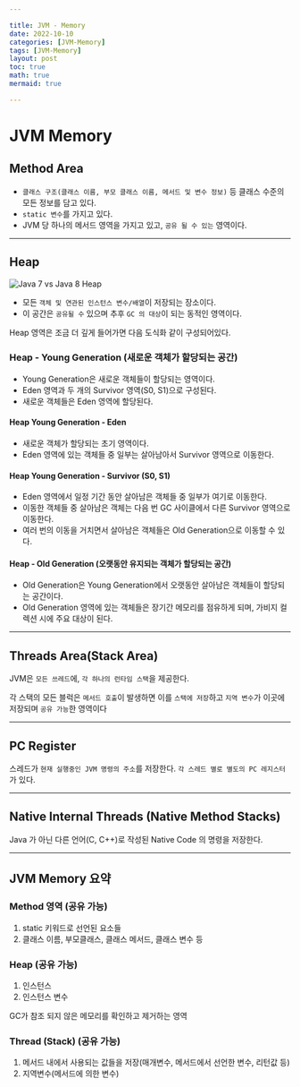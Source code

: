 ```yaml
---

title: JVM - Memory
date: 2022-10-10
categories: [JVM-Memory]
tags: [JVM-Memory]
layout: post
toc: true
math: true
mermaid: true

---
```


# JVM Memory

## Method Area

- `클래스 구조(클래스 이름, 부모 클래스 이름, 메서드 및 변수 정보)` 등 클래스 수준의 모든 정보를 담고 있다.
- `static 변수`를 가지고 있다.
- JVM 당 하나의 메서드 영역을 가지고 있고, `공유 될 수 있는` 영역이다.

---

## Heap

![Java 7 vs Java 8 Heap](https://miro.medium.com/v2/resize:fit:513/0*rKZvTnuUkEc5LoXW.jpg)

- 모든 `객체 및 연관된 인스턴스 변수/배열`이 저장되는 장소이다.
- 이 공간은 `공유될 수` 있으며 추후 `GC 의 대상`이 되는 동적인 영역이다.

Heap 영역은 조금 더 깊게 들어가면 다음 도식화 같이 구성되어있다.


### Heap - Young Generation (새로운 객체가 할당되는 공간)

- Young Generation은 새로운 객체들이 할당되는 영역이다.
- Eden 영역과 두 개의 Survivor 영역(S0, S1)으로 구성된다.
- 새로운 객체들은 Eden 영역에 할당된다.

#### Heap Young Generation - Eden

- 새로운 객체가 할당되는 초기 영역이다.
- Eden 영역에 있는 객체들 중 일부는 살아남아서 Survivor 영역으로 이동한다.

#### Heap Young Generation - Survivor (S0, S1)

- Eden 영역에서 일정 기간 동안 살아남은 객체들 중 일부가 여기로 이동한다.
- 이동한 객체들 중 살아남은 객체는 다음 번 GC 사이클에서 다른 Survivor 영역으로 이동한다.
- 여러 번의 이동을 거치면서 살아남은 객체들은 Old Generation으로 이동할 수 있다.

#### Heap - Old Generation (오랫동안 유지되는 객체가 할당되는 공간)

- Old Generation은 Young Generation에서 오랫동안 살아남은 객체들이 할당되는 공간이다.
- Old Generation 영역에 있는 객체들은 장기간 메모리를 점유하게 되며, 가비지 컬렉션 시에 주요 대상이 된다.

---

## Threads Area(Stack Area)

JVM은 `모든 쓰레드`에, `각 하나의 런타임 스택`을 제공한다.

각 스택의 모든 블럭은 `메서드 호출`이 발생하면 이를 `스택에 저장`하고 `지역 변수`가 이곳에 저장되며 `공유 가능`한 영역이다

---

## PC Register

스레드가 `현재 실행중인 JVM 명령의 주소`를 저장한다. `각 스레드 별로 별도의 PC 레지스터`가 있다.

---

## Native Internal Threads (Native Method Stacks)

Java 가 아닌 다른 언어(C, C++)로 작성된 Native Code 의 명령을 저장한다.

---

## JVM Memory 요약

### Method 영역 (공유 가능)
1. static 키워드로 선언된 요소들
2. 클래스 이름, 부모클래스, 클래스 메서드, 클래스 변수 등

### Heap (공유 가능)
1. 인스턴스
2. 인스턴스 변수

GC가 참조 되지 않은 메모리를 확인하고 제거하는 영역

### Thread (Stack) (공유 가능)
1. 메서드 내에서 사용되는 값들을 저장(매개변수, 메서드에서 선언한 변수, 리턴값 등)
2. 지역변수(메서드에 의한 변수)
